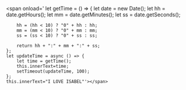 <span onload='
	let getTime = () => {
		let date = new Date(); 
		let hh = date.getHours();
		let mm = date.getMinutes();
		let ss = date.getSeconds();
		
		hh = (hh < 10) ? "0" + hh : hh;
		mm = (mm < 10) ? "0" + mm : mm;
		ss = (ss < 10) ? "0" + ss : ss;
		
		return hh + ":" + mm + ":" + ss;
	};
	let updateTime = async () => {
		let time = getTime();
		this.innerText=time;
		setTimeout(updateTime, 100);
	};
	this.innerText="I LOVE ISABEL"'></span>